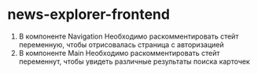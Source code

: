 # news-explorer-frontend
1. В компоненте Navigation
Необходимо раскомментировать  стейт переменную, чтобы отрисовалась страница с авторизацией 
2. В компоненте Main
Необходимо раскомментировать стейт переменнут, чтобы увидеть различные результаты поиска карточек